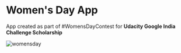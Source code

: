 # Women's Day App

App created as part of #WomensDayContest for **Udacity Google India Challenge Scholarship**

![womensday](https://user-images.githubusercontent.com/5392993/39958425-31ebb23e-5620-11e8-81ee-c235a910af2c.gif)
